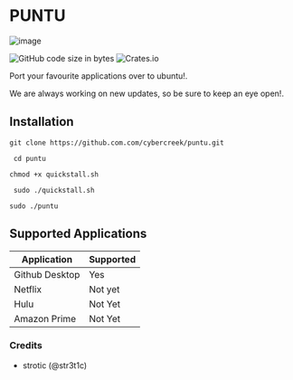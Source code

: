 # PUNTU
![image](https://user-images.githubusercontent.com/86202527/123484689-c59c3b00-d5d6-11eb-91f3-2d243d26a521.png)



![GitHub code size in bytes](https://img.shields.io/github/languages/code-size/cybercreek/puntu?style=for-the-badge)        ![Crates.io](https://img.shields.io/crates/l/apa?style=for-the-badge)


Port your favourite applications over to ubuntu!.

We are always working on new updates, so be sure to keep an eye open!.


## Installation

``git clone https://github.com.com/cybercreek/puntu.git``

`` cd puntu``

``chmod +x quickstall.sh``

`` sudo ./quickstall.sh``

``sudo ./puntu``



## Supported Applications

| Application | Supported |
|-------------|-----------|
| Github Desktop | Yes    |
| Netflix | Not yet |
| Hulu     | Not Yet |
| Amazon Prime | Not Yet  |






### Credits

- strotic (@str3t1c)
          
